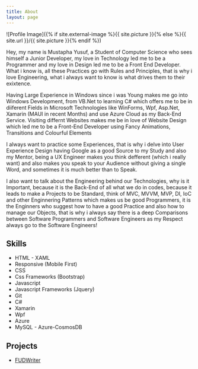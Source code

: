 ```yaml
---
title: About
layout: page
---
```

![Profile Image]({% if site.external-image %}{{ site.picture }}{% else %}{{ site.url }}/{{ site.picture }}{% endif %})

<p>Hey, my name is Mustapha Yusuf, a Student of Computer Science who sees himself a Junior Developer, my love in Technology led me to be a Programmer and my love in Design led me to be a Front End Developer. What i know is, all these Practices go with Rules and Principles, that is why i love Engineering, what i always want to know is what drives them to their exixtence.</p>

<p>Having Large Experience in Windows since i was Young makes me go into Windows Development, from VB.Net to learning C# which offers me to be in diiferent Fields in Microsoft Technologies like WinForms, Wpf, Asp.Net, Xamarin (MAUI in recent Months) and use Azure Cloud as my Back-End Service. Visiting differnt Websites makes me be in love of Website Design which led me to be a Front-End Developer using Fancy Animations, Transitions and Colourful Elements</p>

<p>I always want to practice some Experiences, that is why i delve into User Experience Design having Google as a good Source to my Study and also my Mentor, being a UX Engineer makes you think defferent (which i really want) and also makes you speak to your Audience without giving a single Word, and sometimes it is much better than to Speak.</p>

<p>I also want to talk about the Engineering behind our Technologies, why is it Important, because it is the Back-End of all what we do in codes, because it leads to make a Projects to be Standard, think of MVC, MVVM, MVP, DI, IoC and other Enginnering Patterns which makes us be good Programmers, it is the Enginners who suggest how to have a good Practice and also how to manage our Objects, that is why i always say there is a deep Comparisons between Software Programmers and Software Engineers as my Respect always go to the Software Engineers!</p>
<h2>Skills</h2>
<ul class="skill-list">
	<li>HTML - XAML</li>
	<li>Responsive (Mobile First)</li>
	<li>CSS</li>
	<li>Css Frameworks (Bootstrap)</li>
	<li>Javascript</li>
	<li>Javascript Frameworks (Jquery)</li>
	<li>Git</li>
	<li>C#</li>
	<li>Xamarin</li>
	<li>Wpf</li>
	<li>Azure</li>
	<li>MySQL - Azure-CosmosDB</li>
</ul>

<h2>Projects</h2>

<ul>
	<li><a href="https://github.com/mustaphayusuf/fudwriter">FUDWriter</a></li>
</ul>
